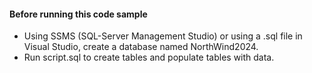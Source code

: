 ﻿#### Before running this code sample

- Using SSMS (SQL-Server Management Studio) or using a .sql file in Visual Studio, create a database named NorthWind2024.
- Run script.sql to create tables and populate tables with data.
 